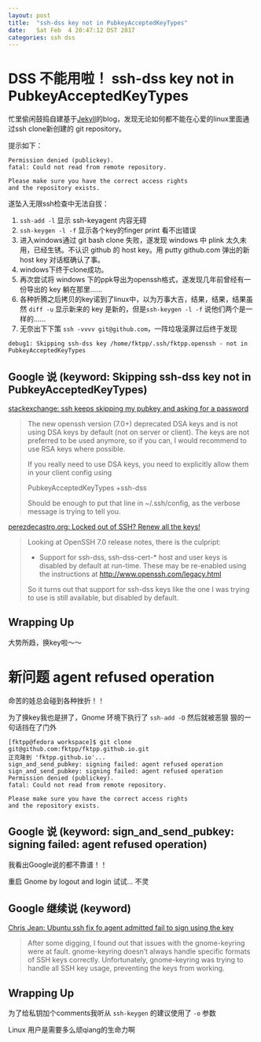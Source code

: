 ```yaml
---
layout: post
title:  "ssh-dss key not in PubkeyAcceptedKeyTypes"
date:   Sat Feb  4 20:47:12 DST 2017
categories: ssh dss
---
```

# DSS 不能用啦！ ssh-dss key not in PubkeyAcceptedKeyTypes

忙里偷闲鼓捣自建基于[Jekyll][Jekyll]的blog，发现无论如何都不能在心爱的linux里面通过ssh clone新创建的 git repository。

提示如下：

```
Permission denied (publickey).
fatal: Could not read from remote repository.

Please make sure you have the correct access rights
and the repository exists.
```

遂坠入无限ssh检查中无法自拔：

1. ```ssh-add -l``` 显示 ssh-keyagent 内容无碍
2. ```ssh-keygen -l -f``` 显示各个key的finger print 看不出错误
3. 进入windows通过 git bash clone 失败，遂发现 windows 中 plink 太久未用，已经生锈。不认识 github 的 host key。用 putty github.com 弹出的新host key 对话框确认了事。
4. windows下终于clone成功。
5. 再次尝试将 windows 下的ppk导出为openssh格式，遂发现几年前曾经有一份导出的 key 躺在那里……
6. 各种折腾之后拷贝的key诺到了linux中，以为万事大吉，结果，结果，结果虽然 ```diff -u``` 显示新来的 key 是新的，但是```ssh-keygen -l -f``` 说他们两个是一样的……
7. 无奈出下下策 ```ssh -vvvv git@github.com```，一阵垃圾滚屏过后终于发现

```
debug1: Skipping ssh-dss key /home/fktpp/.ssh/fktpp.openssh - not in PubkeyAcceptedKeyTypes
```

## Google 说 (keyword: Skipping ssh-dss key not in PubkeyAcceptedKeyTypes)

[stackexchange: ssh keeps skipping my pubkey and asking for a password][stackexchangeSshSkipPubKey]

> The new openssh version (7.0+) deprecated DSA keys and is not using
> DSA keys by default (not on server or client). The keys are not
> preferred to be used anymore, so if you can, I would recommend to use
> RSA keys where possible.
>
> If you really need to use DSA keys, you need to explicitly allow them
> in your client config using
>
> PubkeyAcceptedKeyTypes +ssh-dss
>
> Should be enough to put that line in ~/.ssh/config, as the verbose
> message is trying to tell you.


[perezdecastro.org: Locked out of SSH? Renew all the keys!][perezdecastroSshLockOut]

> Looking at OpenSSH 7.0 release notes, there is the culpript:
>
>  * Support for ssh-dss, ssh-dss-cert-* host and user keys is disabled
>    by default at run-time. These may be re-enabled using the
>    instructions at http://www.openssh.com/legacy.html
>
> So it turns out that support for ssh-dss keys like the one I was
> trying to use is still available, but disabled by default.

## Wrapping Up

大势所趋，换key啦～～

# 新问题 agent refused operation

命苦的娃总会碰到各种挫折！！

为了换key我也是拼了，Gnome 环境下执行了 ```ssh-add -D``` 然后就被恶狠
狠的一句话挡在了门外

```
[fktpp@fedora workspace]$ git clone git@github.com:fktpp/fktpp.github.io.git
正克隆到 'fktpp.github.io'...
sign_and_send_pubkey: signing failed: agent refused operation
sign_and_send_pubkey: signing failed: agent refused operation
Permission denied (publickey).
fatal: Could not read from remote repository.

Please make sure you have the correct access rights
and the repository exists.
```

## Google 说 (keyword: sign_and_send_pubkey: signing failed: agent refused operation)

我看出Google说的都不靠谱！！

重启 Gnome by logout and login 试试... 不灵

## Google 继续说 (keyword)

[Chris Jean: Ubuntu ssh fix fo agent admitted fail to sign using the key][ChrisJeanUbuntuFix]

> After some digging, I found out that issues with the gnome-keyring were at fault. gnome-keyring doesn’t always handle specific formats of SSH keys correctly. Unfortunately, gnome-keyring was trying to handle all SSH key usage, preventing the keys from working.

## Wrapping Up

为了给私钥加个comments我听从 ```ssh-keygen``` 的建议使用了 ```-o``` 参数

Linux 用户是需要多么顽qiang的生命力啊

[Jekyll]: http://jekyllrb.com
[stackexchangeSshSkipPubKey]: http://unix.stackexchange.com/questions/247612/ssh-keeps-skipping-my-pubkey-and-asking-for-a-passworde
[perezdecastroSshLockOut]: https://perezdecastro.org/2015/old-ssh-keys.html
[ChrisJeanUbuntuFix]: https://chrisjean.com/ubuntu-ssh-fix-for-agent-admitted-failure-to-sign-using-the-key/
